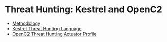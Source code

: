 # Threat Hunting: Kestrel and OpenC2

* [Methodology](IntroductionToCyberThreatHunting.pdf)
* [Kestrel Threat Hunting Language](https://kestrel.readthedocs.io/en/stable/index.html#)
* [OpenC2 Threat Hunting Actuator Profile](https://github.com/oasis-tcs/openc2-ap-hunt/tree/working)